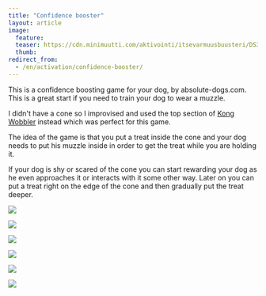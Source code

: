 ```yaml
---
title: "Confidence booster"
layout: article
image:
  feature:
  teaser: https://cdn.minimuutti.com/aktivointi/itsevarmuusbuusteri/DS33929-245px.jpg
  thumb:
redirect_from:
  - /en/activation/confidence-booster/
---
```


This is a confidence boosting game for your dog, by absolute-dogs.com. This is a great start if you need to train your dog to wear a muzzle.

I didn't have a cone so I improvised and used the top section of [Kong Wobbler](/en/treat-dispensers/kong-wobbler/) instead which was perfect for this game.

The idea of the game is that you put a treat inside the cone and your dog needs to put his muzzle inside in order to get the treat while you are holding it.

If your dog is shy or scared of the cone you can start rewarding your dog as he even approaches it or interacts with it some other way. Later on you can put a treat right on the edge of the cone and then gradually put the treat deeper.

![](https://cdn.minimuutti.com/aktivointi/itsevarmuusbuusteri/DS33934-800px.jpg)

![](https://cdn.minimuutti.com/aktivointi/itsevarmuusbuusteri/DS33936-800px.jpg)

![](https://cdn.minimuutti.com/aktivointi/itsevarmuusbuusteri/DS33937-800px.jpg)

![](https://cdn.minimuutti.com/aktivointi/itsevarmuusbuusteri/DS33967-800px.jpg)

![](https://cdn.minimuutti.com/aktivointi/itsevarmuusbuusteri/DS33929-800px.jpg)

![](https://cdn.minimuutti.com/aktivointi/itsevarmuusbuusteri/DS33930-800px.jpg)
